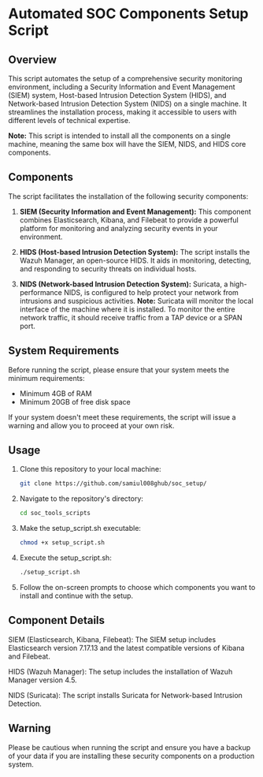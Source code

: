 # Automated SOC Components Setup Script

## Overview

This script automates the setup of a comprehensive security monitoring environment, including a Security Information and Event Management (SIEM) system, Host-based Intrusion Detection System (HIDS), and Network-based Intrusion Detection System (NIDS) on a single machine. It streamlines the installation process, making it accessible to users with different levels of technical expertise.

**Note:** This script is intended to install all the components on a single machine, meaning the same box will have the SIEM, NIDS, and HIDS core components.

## Components

The script facilitates the installation of the following security components:

1. **SIEM (Security Information and Event Management):** This component combines Elasticsearch, Kibana, and Filebeat to provide a powerful platform for monitoring and analyzing security events in your environment.

2. **HIDS (Host-based Intrusion Detection System):** The script installs the Wazuh Manager, an open-source HIDS. It aids in monitoring, detecting, and responding to security threats on individual hosts.

3. **NIDS (Network-based Intrusion Detection System):** Suricata, a high-performance NIDS, is configured to help protect your network from intrusions and suspicious activities. **Note:** Suricata will monitor the local interface of the machine where it is installed. To monitor the entire network traffic, it should receive traffic from a TAP device or a SPAN port.
## System Requirements

Before running the script, please ensure that your system meets the minimum requirements:

- Minimum 4GB of RAM
- Minimum 20GB of free disk space

If your system doesn't meet these requirements, the script will issue a warning and allow you to proceed at your own risk.

## Usage

1. Clone this repository to your local machine:

   ```bash
   git clone https://github.com/samiul008ghub/soc_setup/

2. Navigate to the repository's directory:
   ```bash
   cd soc_tools_scripts
3. Make the setup_script.sh executable:
   ```bash
   chmod +x setup_script.sh
4. Execute the setup_script.sh:
   ```bash
   ./setup_script.sh
5. Follow the on-screen prompts to choose which components you want to install and continue with the setup.

## Component Details

SIEM (Elasticsearch, Kibana, Filebeat): The SIEM setup includes Elasticsearch version 7.17.13 and the latest compatible versions of Kibana and Filebeat.

HIDS (Wazuh Manager): The setup includes the installation of Wazuh Manager version 4.5.

NIDS (Suricata): The script installs Suricata for Network-based Intrusion Detection.

## Warning
Please be cautious when running the script and ensure you have a backup of your data if you are installing these security components on a production system.

   

